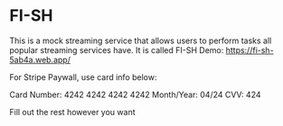 # FI-SH
This is a mock streaming service that allows users to perform tasks all popular streaming services have. It is called FI-SH
Demo: https://fi-sh-5ab4a.web.app/

For Stripe Paywall, use card info below:

Card Number: 4242 4242 4242 4242
Month/Year: 04/24
CVV: 424

Fill out the rest however you want
